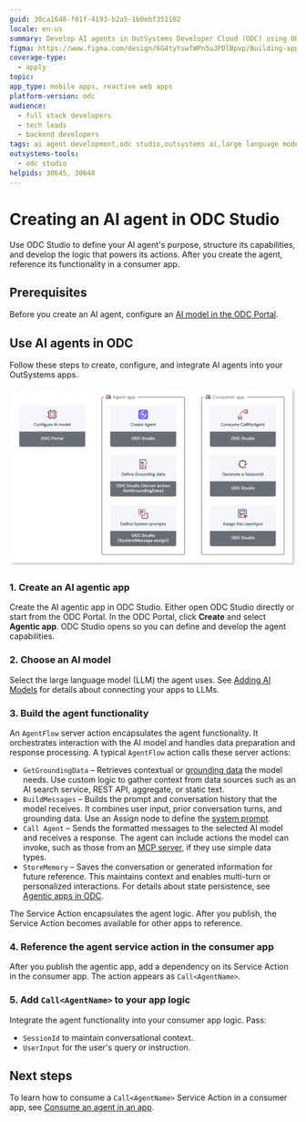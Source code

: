 ```yaml
---
guid: 30ca1648-f01f-4193-b2a5-1b0ebf351102
locale: en-us
summary: Develop AI agents in OutSystems Developer Cloud (ODC) using ODC Studio, configure their capabilities, and integrate them with your mobile and reactive web apps.
figma: https://www.figma.com/design/6G4tyYswfWPn5uJPDlBpvp/Building-apps?m=auto&node-id=7614-231&t=xAl8FSPFM1T6mRgI-1
coverage-type:
  - apply
topic:
app_type: mobile apps, reactive web apps
platform-version: odc
audience:
  - full stack developers
  - tech leads
  - backend developers
tags: ai agent development,odc studio,outsystems ai,large language models,mobile apps
outsystems-tools:
  - odc studio
helpids: 30645, 30648
---
```


# Creating an AI agent in ODC Studio

Use ODC Studio to define your AI agent's purpose, structure its capabilities, and develop the logic that powers its actions. After you create the agent, reference its functionality in a consumer app.

## Prerequisites

Before you create an AI agent, configure an [AI model in the ODC Portal](add-ai-models.md).

## Use AI agents in ODC

Follow these steps to create, configure, and integrate AI agents into your OutSystems apps.

![Diagram showing the high-level process for creating, configuring, and integrating AI agents in OutSystems Developer Cloud (ODC).](images/use-agents-diag.png "High-level process for using AI agents in ODC")

### 1. Create an AI agentic app

Create the AI agentic app in ODC Studio. Either open ODC Studio directly or start from the ODC Portal. In the ODC Portal, click **Create** and select **Agentic app**. ODC Studio opens so you can define and develop the agent capabilities.

### 2. Choose an AI model 

Select the large language model (LLM) the agent uses. See [Adding AI Models](add-ai-models.md) for details about connecting your apps to LLMs.

### 3. Build the agent functionality

An `AgentFlow` server action encapsulates the agent functionality. It orchestrates interaction with the AI model and handles data preparation and response processing. A typical `AgentFlow` action calls these server actions:

* `GetGroundingData` – Retrieves contextual or [grounding data](agentic-apps.md#grounding) the model needs. Use custom logic to gather context from data sources such as an AI search service, REST API, aggregate, or static text.
* `BuildMessages` – Builds the prompt and conversation history that the model receives. It combines user input, prior conversation turns, and grounding data. Use an Assign node to define the [system prompt](agentic-apps.md#system-prompts).
* `Call Agent` – Sends the formatted messages to the selected AI model and receives a response. The agent can include actions the model can invoke, such as those from an [MCP server](tools/mcp-connectors.md), if they use simple data types.
* `StoreMemory` – Saves the conversation or generated information for future reference. This maintains context and enables multi-turn or personalized interactions. For details about state persistence, see [Agentic apps in ODC](agentic-apps.md#state-persistence).

The Service Action encapsulates the agent logic. After you publish, the Service Action becomes available for other apps to reference.

### 4. Reference the agent service action in the consumer app

After you publish the agentic app, add a dependency on its Service Action in the consumer app. The action appears as `Call<AgentName>`.

### 5. Add `Call<AgentName>` to your app logic

Integrate the agent functionality into your consumer app logic. Pass:

* `SessionId` to maintain conversational context.
* `UserInput` for the user's query or instruction.

## Next steps

To learn how to consume a `Call<AgentName>` Service Action in a consumer app, see [Consume an agent in an app](consumer-app.md).
